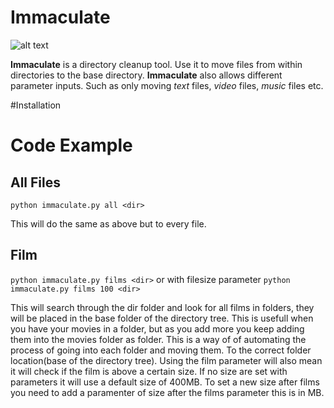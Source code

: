 # Immaculate

[logo]:https://raw.githubusercontent.com/nebbsie/immaculate/master/logo.png "Immaculate logo"
![alt text](https://raw.githubusercontent.com/nebbsie/immaculate/master/logo.png "Logo Title Text 1")

**Immaculate** is a directory cleanup tool. Use it to move files from within directories to the base directory. **Immaculate** also allows different parameter inputs. Such as only moving _text_ files, _video_ files, _music_ files etc.

#Installation

# Code Example
## All Files
`python immaculate.py all <dir>`

This will do the same as above but to every file.

## Film
`python immaculate.py films <dir>` or with filesize parameter  `python immaculate.py films 100 <dir>`

This will search through the dir folder and look for all films in folders, they will be placed in the base folder of the directory tree. This is usefull when you have your movies in a folder, but as you add more you keep adding them into the movies folder as folder. This is a way of of automating the process of going into each folder and moving them. To the correct folder location(base of the directory tree). Using the film parameter will also mean it will check if the film is above a certain size. If no size are set with parameters it will use a default size of 400MB. To set a new size after films you need to add a paramenter of size after the films parameter this is in MB.

